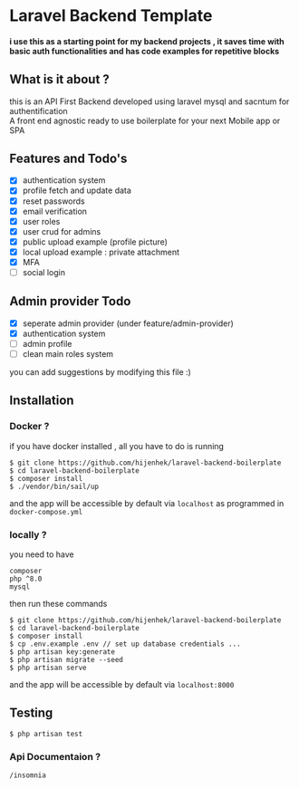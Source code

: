 # Laravel Backend Template

#### i use this as a starting point for my backend projects , it saves time with basic auth functionalities and has code examples for repetitive blocks 

## What is it about ?

this is an API First Backend developed using laravel mysql and sacntum for authentification </br>
A front end agnostic ready to use boilerplate for your next Mobile app or SPA

## Features and Todo's

- [x] authentication system
- [x] profile fetch and update data
- [x] reset passwords
- [x] email verification
- [x] user roles
- [x] user crud for admins
- [x] public upload example (profile picture)
- [x] local upload example : private attachment
- [x] MFA
- [ ] social login

## Admin provider Todo

- [x] seperate admin provider (under feature/admin-provider)
- [x] authentication system
- [ ] admin profile
- [ ] clean main roles system

you can add suggestions by modifying this file :) 

## Installation 


### Docker ?

if you have docker installed , all you have to do is running 

```
$ git clone https://github.com/hijenhek/laravel-backend-boilerplate 
$ cd laravel-backend-boilerplate 
$ composer install
$ ./vendor/bin/sail/up

```

and the app will be accessible by default via `localhost` as programmed in `docker-compose.yml`

### locally ?

you need to have 

```
composer
php ^8.0
mysql
```
then run these commands

```
$ git clone https://github.com/hijenhek/laravel-backend-boilerplate 
$ cd laravel-backend-boilerplate 
$ composer install
$ cp .env.example .env // set up database credentials ...
$ php artisan key:generate
$ php artisan migrate --seed
$ php artisan serve
```

and the app will be accessible by default via `localhost:8000` 

## Testing

```shell
$ php artisan test
```
### Api Documentaion ?

```
/insomnia
```
